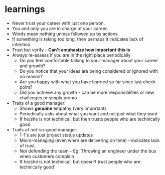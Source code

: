 # learnings
- Never trust your career with just one person.
- You and only you are in charge of your career.
-	Words mean nothing unless followed up by actions.
-	If something is taking too long, then perhaps it indicates lack of intention.
-	Trust but verify - **Can't emphasize how important this is**
-	Always re-assess if you are in the right place periodically
	-	Do you feel comfortable talking to your manager about your career and growth?
	-	Do you notice that your ideas are being considered or ignored with no reason?
	-	Are you happy with what you have learned so far since last check point?
	-	Did you achieve any growth - can be more responsiblities or new challenges or simply promo
-	Traits of a good manager:
	-	Shows **genuine** empathy (very important)
	-	Periodically asks about what you want and not just what they want
	-	If he/she is not technical, but then trusts people who are technically good
-	Traits of not-so-good manager:
	-	1-1's are just project status updates
	-	Micro-managing (even when are delivering on time) - indicates lack of trust
	-	Not defending the team - Eg: Throwing an engineer under the bus when customers complain
	-	If he/she is not technical, but doesn't trust people who are technically good
